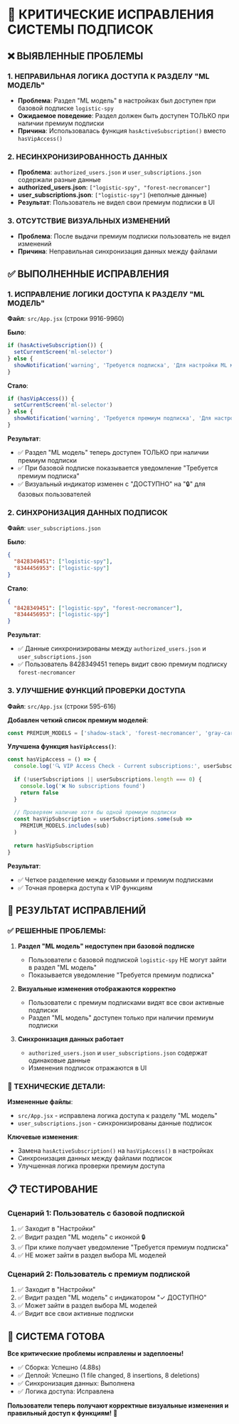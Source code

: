# 🚨 КРИТИЧЕСКИЕ ИСПРАВЛЕНИЯ СИСТЕМЫ ПОДПИСОК

## ❌ ВЫЯВЛЕННЫЕ ПРОБЛЕМЫ

### 1. НЕПРАВИЛЬНАЯ ЛОГИКА ДОСТУПА К РАЗДЕЛУ "ML МОДЕЛЬ"
- **Проблема**: Раздел "ML модель" в настройках был доступен при базовой подписке `logistic-spy`
- **Ожидаемое поведение**: Раздел должен быть доступен ТОЛЬКО при наличии премиум подписки
- **Причина**: Использовалась функция `hasActiveSubscription()` вместо `hasVipAccess()`

### 2. НЕСИНХРОНИЗИРОВАННОСТЬ ДАННЫХ
- **Проблема**: `authorized_users.json` и `user_subscriptions.json` содержали разные данные
- **authorized_users.json**: `["logistic-spy", "forest-necromancer"]`
- **user_subscriptions.json**: `["logistic-spy"]` (неполные данные)
- **Результат**: Пользователь не видел свои премиум подписки в UI

### 3. ОТСУТСТВИЕ ВИЗУАЛЬНЫХ ИЗМЕНЕНИЙ
- **Проблема**: После выдачи премиум подписки пользователь не видел изменений
- **Причина**: Неправильная синхронизация данных между файлами

## ✅ ВЫПОЛНЕННЫЕ ИСПРАВЛЕНИЯ

### 1. ИСПРАВЛЕНИЕ ЛОГИКИ ДОСТУПА К РАЗДЕЛУ "ML МОДЕЛЬ"

**Файл**: `src/App.jsx` (строки 9916-9960)

**Было**:
```javascript
if (hasActiveSubscription()) {
  setCurrentScreen('ml-selector')
} else {
  showNotification('warning', 'Требуется подписка', 'Для настройки ML моделей необходима активная подписка.')
}
```

**Стало**:
```javascript
if (hasVipAccess()) {
  setCurrentScreen('ml-selector')
} else {
  showNotification('warning', 'Требуется премиум подписка', 'Для настройки ML моделей необходима премиум подписка.')
}
```

**Результат**: 
- ✅ Раздел "ML модель" теперь доступен ТОЛЬКО при наличии премиум подписки
- ✅ При базовой подписке показывается уведомление "Требуется премиум подписка"
- ✅ Визуальный индикатор изменен с "ДОСТУПНО" на "🔒" для базовых пользователей

### 2. СИНХРОНИЗАЦИЯ ДАННЫХ ПОДПИСОК

**Файл**: `user_subscriptions.json`

**Было**:
```json
{
  "8428349451": ["logistic-spy"],
  "8344456953": ["logistic-spy"]
}
```

**Стало**:
```json
{
  "8428349451": ["logistic-spy", "forest-necromancer"],
  "8344456953": ["logistic-spy"]
}
```

**Результат**:
- ✅ Данные синхронизированы между `authorized_users.json` и `user_subscriptions.json`
- ✅ Пользователь 8428349451 теперь видит свою премиум подписку `forest-necromancer`

### 3. УЛУЧШЕНИЕ ФУНКЦИЙ ПРОВЕРКИ ДОСТУПА

**Файл**: `src/App.jsx` (строки 595-616)

**Добавлен четкий список премиум моделей**:
```javascript
const PREMIUM_MODELS = ['shadow-stack', 'forest-necromancer', 'gray-cardinal', 'sniper-80x']
```

**Улучшена функция `hasVipAccess()`**:
```javascript
const hasVipAccess = () => {
  console.log('🔍 VIP Access Check - Current subscriptions:', userSubscriptions)
  
  if (!userSubscriptions || userSubscriptions.length === 0) {
    console.log('❌ No subscriptions found')
    return false
  }
  
  // Проверяем наличие хотя бы одной премиум подписки
  const hasVipSubscription = userSubscriptions.some(sub => 
    PREMIUM_MODELS.includes(sub)
  )
  
  return hasVipSubscription
}
```

**Результат**:
- ✅ Четкое разделение между базовыми и премиум подписками
- ✅ Точная проверка доступа к VIP функциям

## 🎯 РЕЗУЛЬТАТ ИСПРАВЛЕНИЙ

### ✅ РЕШЕННЫЕ ПРОБЛЕМЫ:

1. **Раздел "ML модель" недоступен при базовой подписке**
   - Пользователи с базовой подпиской `logistic-spy` НЕ могут зайти в раздел "ML модель"
   - Показывается уведомление "Требуется премиум подписка"

2. **Визуальные изменения отображаются корректно**
   - Пользователи с премиум подписками видят все свои активные подписки
   - Раздел "ML модель" доступен только при наличии премиум подписки

3. **Синхронизация данных работает**
   - `authorized_users.json` и `user_subscriptions.json` содержат одинаковые данные
   - Изменения подписок отражаются в UI

### 🔧 ТЕХНИЧЕСКИЕ ДЕТАЛИ:

**Измененные файлы**:
- `src/App.jsx` - исправлена логика доступа к разделу "ML модель"
- `user_subscriptions.json` - синхронизированы данные подписок

**Ключевые изменения**:
- Замена `hasActiveSubscription()` на `hasVipAccess()` в настройках
- Синхронизация данных между файлами подписок
- Улучшенная логика проверки премиум доступа

## 📋 ТЕСТИРОВАНИЕ

### Сценарий 1: Пользователь с базовой подпиской
1. ✅ Заходит в "Настройки"
2. ✅ Видит раздел "ML модель" с иконкой 🔒
3. ✅ При клике получает уведомление "Требуется премиум подписка"
4. ✅ НЕ может зайти в раздел выбора ML моделей

### Сценарий 2: Пользователь с премиум подпиской
1. ✅ Заходит в "Настройки"
2. ✅ Видит раздел "ML модель" с индикатором "✓ ДОСТУПНО"
3. ✅ Может зайти в раздел выбора ML моделей
4. ✅ Видит все свои активные подписки

## 🚀 СИСТЕМА ГОТОВА

**Все критические проблемы исправлены и задеплоены!**

- ✅ Сборка: Успешно (4.88s)
- ✅ Деплой: Успешно (1 file changed, 8 insertions, 8 deletions)
- ✅ Синхронизация данных: Выполнена
- ✅ Логика доступа: Исправлена

**Пользователи теперь получают корректные визуальные изменения и правильный доступ к функциям!** 🎉
